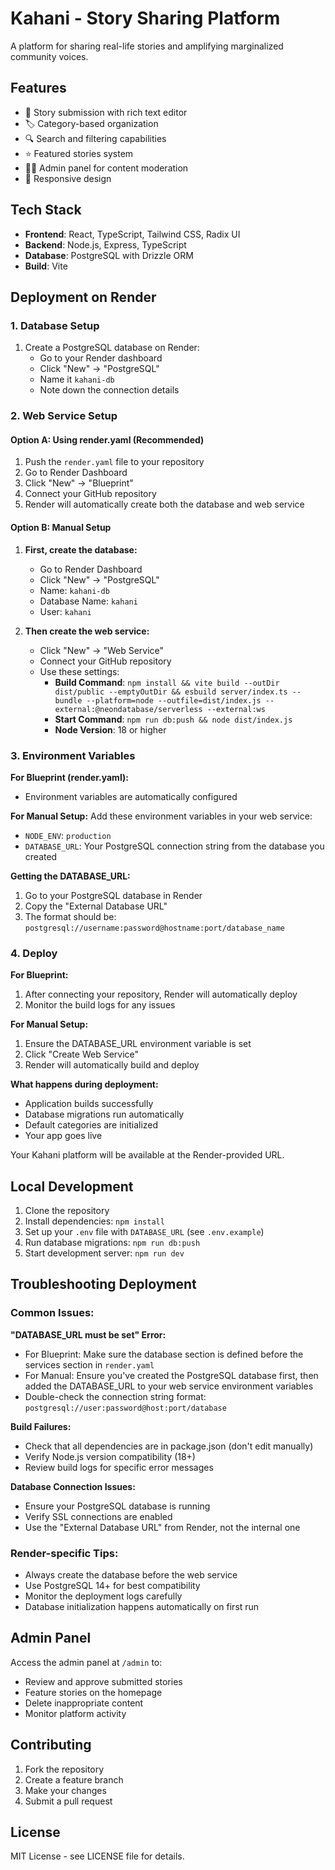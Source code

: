 # Kahani - Story Sharing Platform

A platform for sharing real-life stories and amplifying marginalized community voices.

## Features

- 📖 Story submission with rich text editor
- 🏷️ Category-based organization
- 🔍 Search and filtering capabilities
- ⭐ Featured stories system
- 👨‍💼 Admin panel for content moderation
- 📱 Responsive design

## Tech Stack

- **Frontend**: React, TypeScript, Tailwind CSS, Radix UI
- **Backend**: Node.js, Express, TypeScript
- **Database**: PostgreSQL with Drizzle ORM
- **Build**: Vite

## Deployment on Render

### 1. Database Setup

1. Create a PostgreSQL database on Render:
   - Go to your Render dashboard
   - Click "New" → "PostgreSQL"
   - Name it `kahani-db`
   - Note down the connection details

### 2. Web Service Setup

#### Option A: Using render.yaml (Recommended)
1. Push the `render.yaml` file to your repository
2. Go to Render Dashboard
3. Click "New" → "Blueprint"
4. Connect your GitHub repository
5. Render will automatically create both the database and web service

#### Option B: Manual Setup
1. **First, create the database:**
   - Go to Render Dashboard
   - Click "New" → "PostgreSQL" 
   - Name: `kahani-db`
   - Database Name: `kahani`
   - User: `kahani`

2. **Then create the web service:**
   - Click "New" → "Web Service"
   - Connect your GitHub repository
   - Use these settings:
     - **Build Command**: `npm install && vite build --outDir dist/public --emptyOutDir && esbuild server/index.ts --bundle --platform=node --outfile=dist/index.js --external:@neondatabase/serverless --external:ws`
     - **Start Command**: `npm run db:push && node dist/index.js`
     - **Node Version**: 18 or higher

### 3. Environment Variables

**For Blueprint (render.yaml):**
- Environment variables are automatically configured

**For Manual Setup:**
Add these environment variables in your web service:

- `NODE_ENV`: `production`
- `DATABASE_URL`: Your PostgreSQL connection string from the database you created

**Getting the DATABASE_URL:**
1. Go to your PostgreSQL database in Render
2. Copy the "External Database URL" 
3. The format should be: `postgresql://username:password@hostname:port/database_name`

### 4. Deploy

**For Blueprint:**
1. After connecting your repository, Render will automatically deploy
2. Monitor the build logs for any issues

**For Manual Setup:**
1. Ensure the DATABASE_URL environment variable is set
2. Click "Create Web Service"
3. Render will automatically build and deploy

**What happens during deployment:**
- Application builds successfully
- Database migrations run automatically
- Default categories are initialized
- Your app goes live

Your Kahani platform will be available at the Render-provided URL.

## Local Development

1. Clone the repository
2. Install dependencies: `npm install`
3. Set up your `.env` file with `DATABASE_URL` (see `.env.example`)
4. Run database migrations: `npm run db:push`
5. Start development server: `npm run dev`

## Troubleshooting Deployment

### Common Issues:

**"DATABASE_URL must be set" Error:**
- For Blueprint: Make sure the database section is defined before the services section in `render.yaml`
- For Manual: Ensure you've created the PostgreSQL database first, then added the DATABASE_URL to your web service environment variables
- Double-check the connection string format: `postgresql://user:password@host:port/database`

**Build Failures:**
- Check that all dependencies are in package.json (don't edit manually)
- Verify Node.js version compatibility (18+)
- Review build logs for specific error messages

**Database Connection Issues:**
- Ensure your PostgreSQL database is running
- Verify SSL connections are enabled
- Use the "External Database URL" from Render, not the internal one

### Render-specific Tips:
- Always create the database before the web service
- Use PostgreSQL 14+ for best compatibility  
- Monitor the deployment logs carefully
- Database initialization happens automatically on first run

## Admin Panel

Access the admin panel at `/admin` to:
- Review and approve submitted stories
- Feature stories on the homepage
- Delete inappropriate content
- Monitor platform activity

## Contributing

1. Fork the repository
2. Create a feature branch
3. Make your changes
4. Submit a pull request

## License

MIT License - see LICENSE file for details.